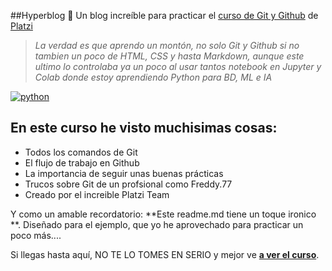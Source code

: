 ##Hyperblog 💚
Un blog increíble para practicar el [ curso de Git y Github](https://platzi.com/cursos/git-github/ " curso de Git y Github") de [Platzi](https://platzi.com/ "Platzi")
>*La  verdad es que aprendo un montón, no solo Git y Github si no tambien un poco de HTML, CSS y hasta Markdown, aunque este ultimo lo controlaba ya un poco al usar tantos notebook en Jupyter y Colab donde estoy aprendiendo Python para BD, ML e IA*

[![python](Here "python")](https://i.imgur.com/3GmPd7O.png "python")

## En este curso he visto muchisimas cosas:
* Todos los comandos de Git
* El flujo de trabajo en Github
* La importancia de seguir unas buenas prácticas
* Trucos sobre Git de un profsional como Freddy.77
* Creado por el increible Platzi Team

Y como un amable recordatorio: **Este readme.md tiene un toque ironico **.  Diseñado para el ejemplo, que yo he aprovechado para practicar un poco más....

Si llegas hasta aquí,  NO TE LO TOMES EN SERIO y mejor ve [**a ver el curso**](https://platzi.com/cursos/git-github/ "a ver el curso").
